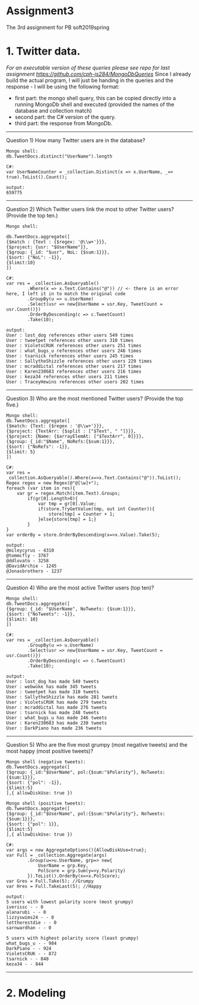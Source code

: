 # Assignment3
The 3rd assignment for PB soft2019spring

# 1. Twitter data.
*For an executable version of these queries please see repo for last assignment https://github.com/cph-js284/MongoDbQueries*
Since I already build the actual program, I will just be handing in the queries and the response - I will be using the following format:
 - first part: the mongo shell query, this can be copied directly into a running MongoDb shell and executed (provided the names of the database and collection match)
 - second part: the C# version of the query.
 - third part: the response from MongoDb.
---------------------------------------------------------------------------------------------------------------
Question 1) How many Twitter users are in the database?

```
Mongo shell:  
db.TweetDocs.distinct("UserName").length

C#: 
var UserNameCounter = _collection.Distinct(x => x.UserName, _=> true).ToList().Count();

output: 
659775
```
----------------------------------------------------------------------------------------------------------------
Question 2) Which Twitter users link the most to other Twitter users? (Provide the top ten.)
```
Mongo shell:

db.TweetDocs.aggregate([
{$match : {Text : {$regex: '@\\w+'}}},
{$project: {usr: "$UserName"}},
{$group: {_id: "$usr", NoL: {$sum:1}}},
{$sort: {"NoL": -1}},
{$limit:10}
])

C#:
var res = _collection.AsQueryable()
        .Where(x => x.Text.Contains("@")) // <- there is an error here, I left it in to match the original code
        .GroupBy(u => u.UserName)
        .Select(usr => new{UserName = usr.Key, TweetCount = usr.Count()})
        .OrderByDescending(c => c.TweetCount)
        .Take(10);

output:
User : lost_dog references other users 549 times
User : tweetpet references other users 310 times
User : VioletsCRUK references other users 251 times
User : what_bugs_u references other users 246 times
User : tsarnick references other users 245 times
User : SallytheShizzle references other users 229 times
User : mcraddictal references other users 217 times
User : Karen230683 references other users 216 times
User : keza34 references other users 211 times
User : TraceyHewins references other users 202 times
```
---------------------------------------------------------------------------------------------------------------------------------
Question 3) Who are the most mentioned Twitter users? (Provide the top five.)
```
Mongo shell:
db.TweetDocs.aggregate([
{$match: {Text: {$regex : '@\\w+'}}},
{$project: {TextArr: {$split : ["$Text", " "]}}},
{$project: {Name: {$arrayElemAt: ["$TextArr", 0]}}},
{$group: {_id:"$Name", NoRefs:{$sum:1}}},
{$sort: {"NoRefs": -1}},
{$limit: 5}
])

C#:
var res = _collection.AsQueryable().Where(x=>x.Text.Contains("@")).ToList();
Regex regex = new Regex(@"@[\w]+");
foreach (var item in res){
    var gr = regex.Match(item.Text).Groups;
        if(gr[0].Length>0){
            var tmp = gr[0].Value;
            if(store.TryGetValue(tmp, out int Counter)){
                store[tmp] = Counter + 1;
            }else{store[tmp] = 1;}
        }
}
var orderBy = store.OrderByDescending(x=>x.Value).Take(5);

output:
@mileycyrus - 4310
@tommcfly - 3767
@ddlovato - 3258
@DavidArchie - 1245
@Jonasbrothers - 1237
```
-------------------------------------------------------------------------------------------------------------------
Question 4) Who are the most active Twitter users (top ten)?
```
Mongo shell:
db.TweetDocs.aggregate([
{$group: {_id: "$UserName", NoTweets: {$sum:1}}},
{$sort: {"NoTweets": -1}},
{$limit: 10}
])

C#:
var res = _collection.AsQueryable()
        .GroupBy(u => u.UserName)
        .Select(usr => new{UserName = usr.Key, TweetCount = usr.Count()})
        .OrderByDescending(c => c.TweetCount)
        .Take(10);
       
output:
User : lost_dog has made 549 tweets
User : webwoke has made 345 tweets
User : tweetpet has made 310 tweets
User : SallytheShizzle has made 281 tweets
User : VioletsCRUK has made 279 tweets
User : mcraddictal has made 276 tweets
User : tsarnick has made 248 tweets
User : what_bugs_u has made 246 tweets
User : Karen230683 has made 238 tweets
User : DarkPiano has made 236 tweets
```
------------------------------------------------------------------------------------------------------------------------
Question 5) Who are the five most grumpy (most negative tweets) and the most happy (most positive tweets)?
```
Mongo shell (negative tweets):
db.TweetDocs.aggregate([
{$group: {_id:"$UserName", pol:{$sum:"$Polarity"}, NoTweets: {$sum:1}}},
{$sort: {"pol": -1}},
{$limit:5}
],{ allowDiskUse: true })

Mongo shell (positive tweets):
db.TweetDocs.aggregate([
{$group: {_id:"$UserName", pol:{$sum:"$Polarity"}, NoTweets: {$sum:1}}},
{$sort: {"pol": 1}},
{$limit:5}
],{ allowDiskUse: true })

C#:
var args = new AggregateOptions(){AllowDiskUse=true};
var Full = _collection.Aggregate(args)
        .Group(u=>u.UserName, grp=> new{
            UserName = grp.Key,
            PolScore = grp.Sum(y=>y.Polarity)
        }).ToList().OrderBy(x=>x.PolScore);
var Gres = Full.Take(5); //Grumpy
var Hres = Full.TakeLast(5); //Happy

output:
5 users with lowest polarity score (most grumpy)
iverissc - - 0
alanarubi - - 0
lizzyswims24 - - 0
lettherestdie - - 0
sarnwardhan - - 0

5 users with highest polarity score (least grumpy)
what_bugs_u - - 984
DarkPiano - - 924
VioletsCRUK - - 872
tsarnick - - 848
keza34 - - 844

```
-------------------------------------------------------------------------------------------------------------------------------
# 2. Modeling
